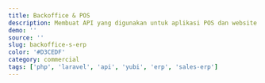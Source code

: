 ```yaml
---
title: Backoffice & POS
description: Membuat API yang digunakan untuk aplikasi POS dan website backoffice pada PT Yubi Technology
demo: ''
source: ''
slug: backoffice-s-erp
color: '#D3CEDF'
category: commercial
tags: ['php', 'laravel', 'api', 'yubi', 'erp', 'sales-erp']
---
```


